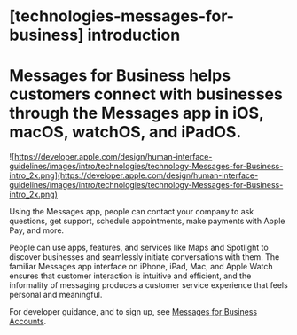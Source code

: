 # **[technologies-messages-for-business] introduction**

# Messages for Business helps customers connect with businesses through the Messages app in iOS, macOS, watchOS, and iPadOS.

![https://developer.apple.com/design/human-interface-guidelines/images/intro/technologies/technology-Messages-for-Business-intro_2x.png](https://developer.apple.com/design/human-interface-guidelines/images/intro/technologies/technology-Messages-for-Business-intro_2x.png)

Using the Messages app, people can contact your company to ask questions, get support, schedule appointments, make payments with Apple Pay, and more.

People can use apps, features, and services like Maps and Spotlight to discover businesses and seamlessly initiate conversations with them. The familiar Messages app interface on iPhone, iPad, Mac, and Apple Watch ensures that customer interaction is intuitive and efficient, and the informality of messaging produces a customer service experience that feels personal and meaningful.

For developer guidance, and to sign up, see [Messages for Business Accounts](https://register.apple.com/resources/messages/messaging-documentation/).